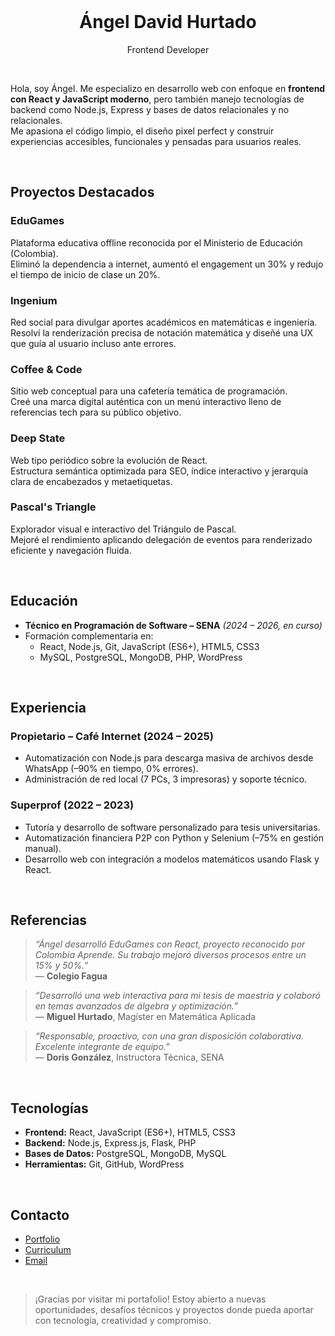<br>

<h1 align="center">Ángel David Hurtado</h1>
<p align="center">Frontend Developer</p>

<br>

Hola, soy Ángel. Me especializo en desarrollo web con enfoque en **frontend con React y JavaScript moderno**, pero también manejo tecnologías de backend como Node.js, Express y bases de datos relacionales y no relacionales.  
Me apasiona el código limpio, el diseño pixel perfect y construir experiencias accesibles, funcionales y pensadas para usuarios reales.

<br>

## Proyectos Destacados

### EduGames
Plataforma educativa offline reconocida por el Ministerio de Educación (Colombia).  
Eliminó la dependencia a internet, aumentó el engagement un 30% y redujo el tiempo de inicio de clase un 20%.

### Ingenium
Red social para divulgar aportes académicos en matemáticas e ingeniería.  
Resolví la renderización precisa de notación matemática y diseñé una UX que guía al usuario incluso ante errores.

### Coffee & Code
Sitio web conceptual para una cafetería temática de programación.  
Creé una marca digital auténtica con un menú interactivo lleno de referencias tech para su público objetivo.

### Deep State
Web tipo periódico sobre la evolución de React.  
Estructura semántica optimizada para SEO, índice interactivo y jerarquía clara de encabezados y metaetiquetas.

### Pascal's Triangle
Explorador visual e interactivo del Triángulo de Pascal.  
Mejoré el rendimiento aplicando delegación de eventos para renderizado eficiente y navegación fluida.

<br>

## Educación

* **Técnico en Programación de Software – SENA** *(2024 – 2026, en curso)*
* Formación complementaria en:  
  * React, Node.js, Git, JavaScript (ES6+), HTML5, CSS3  
  * MySQL, PostgreSQL, MongoDB, PHP, WordPress

<br>

## Experiencia

### Propietario – Café Internet (2024 – 2025)
* Automatización con Node.js para descarga masiva de archivos desde WhatsApp (–90% en tiempo, 0% errores).
* Administración de red local (7 PCs, 3 impresoras) y soporte técnico.

### Superprof (2022 – 2023)
* Tutoría y desarrollo de software personalizado para tesis universitarias.
* Automatización financiera P2P con Python y Selenium (–75% en gestión manual).
* Desarrollo web con integración a modelos matemáticos usando Flask y React.

<br>

## Referencias

> *“Ángel desarrolló EduGames con React, proyecto reconocido por Colombia Aprende. Su trabajo mejoró diversos procesos entre un 15% y 50%.”*  
> — **Colegio Fagua**

> *“Desarrolló una web interactiva para mi tesis de maestría y colaboró en temas avanzados de álgebra y optimización.”*  
> — **Miguel Hurtado**, Magíster en Matemática Aplicada

> *“Responsable, proactivo, con una gran disposición colaborativa. Excelente integrante de equipo.”*  
> — **Doris González**, Instructora Técnica, SENA

<br>

## Tecnologías

- **Frontend:** React, JavaScript (ES6+), HTML5, CSS3
- **Backend:** Node.js, Express.js, Flask, PHP
- **Bases de Datos:** PostgreSQL, MongoDB, MySQL
- **Herramientas:** Git, GitHub, WordPress

<br>

## Contacto

* [Portfolio](https://angeldavidhurtado.github.io/)
* [Curriculum](https://angeldavidhurtado.github.io/%C3%81ngel%20David%20Hurtado%20-%20Frontend%20Developer.pdf)
* <a href="https://mail.google.com/mail/?view=cm&fs=1&to=angeldavidhurtado.dev@gmail.com&su=Revisamos tu GitHub - Hablemos&body=Hola Ángel,%0D%0A%0D%0ASoy [tu nombre] de [nombre empresa]. Hemos revisado tu GitHub y nos gustaría [asunto]">Email</a>

<br>

> ¡Gracias por visitar mi portafolio! Estoy abierto a nuevas oportunidades, desafíos técnicos y proyectos donde pueda aportar con tecnología, creatividad y compromiso.

<br>
